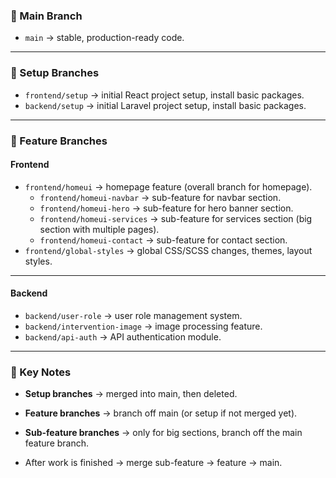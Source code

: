 ### 🔹 Main Branch

- `main` → stable, production-ready code.   

---

### 🔹 Setup Branches

- `frontend/setup` → initial React project setup, install basic packages.   
- `backend/setup` → initial Laravel project setup, install basic packages.

---

### 🔹 Feature Branches

#### Frontend

- `frontend/homeui` → homepage feature (overall branch for homepage).    
    - `frontend/homeui-navbar` → sub-feature for navbar section. 
    - `frontend/homeui-hero` → sub-feature for hero banner section.
    - `frontend/homeui-services` → sub-feature for services section (big section with multiple pages).
    - `frontend/homeui-contact` → sub-feature for contact section.
- `frontend/global-styles` → global CSS/SCSS changes, themes, layout styles.

---

#### Backend

- `backend/user-role` → user role management system.
- `backend/intervention-image` → image processing feature.
- `backend/api-auth` → API authentication module.

---

### 🔹 Key Notes

- **Setup branches** → merged into main, then deleted.
- **Feature branches** → branch off main (or setup if not merged yet).
- **Sub-feature branches** → only for big sections, branch off the main feature branch.

- After work is finished → merge sub-feature → feature → main.